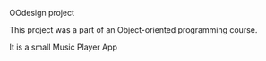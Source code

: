 OOdesign project

This project was a part of an Object-oriented programming course.

It is a small Music Player App

